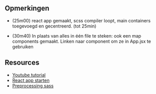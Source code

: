 ## Opmerkingen
  * (25m00) react app gemaakt, scss compiler loopt, main containers toegevoegd en gecentreerd. (tot 25min)

  * (30m40) In plaats van alles in één file te steken: ook een map components gemaakt. Linken naar component om ze in App.jsx te gebruiken

## Resources

  * [Youtube tutorial](https://youtu.be/cdBvSlVCOXw)
  * [React app starten](https://reactjs.org/tutorial/tutorial.html)
  * [Preprocessing sass](https://sass-lang.com/guide)
